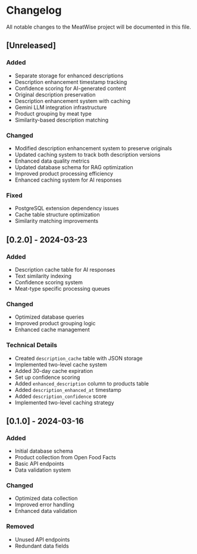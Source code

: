 # Changelog

All notable changes to the MeatWise project will be documented in this file.

## [Unreleased]

### Added
- Separate storage for enhanced descriptions
- Description enhancement timestamp tracking
- Confidence scoring for AI-generated content
- Original description preservation
- Description enhancement system with caching
- Gemini LLM integration infrastructure
- Product grouping by meat type
- Similarity-based description matching

### Changed
- Modified description enhancement system to preserve originals
- Updated caching system to track both description versions
- Enhanced data quality metrics
- Updated database schema for RAG optimization
- Improved product processing efficiency
- Enhanced caching system for AI responses

### Fixed
- PostgreSQL extension dependency issues
- Cache table structure optimization
- Similarity matching improvements

## [0.2.0] - 2024-03-23

### Added
- Description cache table for AI responses
- Text similarity indexing
- Confidence scoring system
- Meat-type specific processing queues

### Changed
- Optimized database queries
- Improved product grouping logic
- Enhanced cache management

### Technical Details
- Created `description_cache` table with JSON storage
- Implemented two-level cache system
- Added 30-day cache expiration
- Set up confidence scoring
- Added `enhanced_description` column to products table
- Added `description_enhanced_at` timestamp
- Added `description_confidence` score
- Implemented two-level caching strategy

## [0.1.0] - 2024-03-16

### Added
- Initial database schema
- Product collection from Open Food Facts
- Basic API endpoints
- Data validation system

### Changed
- Optimized data collection
- Improved error handling
- Enhanced data validation

### Removed
- Unused API endpoints
- Redundant data fields 